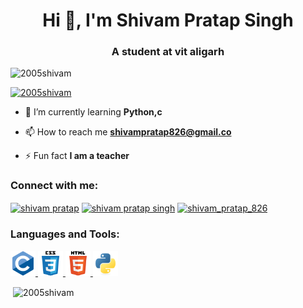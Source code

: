 <h1 align="center">Hi 👋, I'm Shivam Pratap Singh</h1>
<h3 align="center">A student at vit aligarh</h3>

<p align="left"> <img src="https://komarev.com/ghpvc/?username=2005shivam&label=Profile%20views&color=0e75b6&style=flat" alt="2005shivam" /> </p>

<p align="left"> <a href="https://github.com/ryo-ma/github-profile-trophy"><img src="https://github-profile-trophy.vercel.app/?username=2005shivam" alt="2005shivam" /></a> </p>

- 🌱 I’m currently learning **Python,c**

- 📫 How to reach me **shivampratap826@gmail.co**

- ⚡ Fun fact **I am a teacher**

<h3 align="left">Connect with me:</h3>
<p align="left">
<a href="https://linkedin.com/in/shivam pratap" target="blank"><img align="center" src="https://raw.githubusercontent.com/rahuldkjain/github-profile-readme-generator/master/src/images/icons/Social/linked-in-alt.svg" alt="shivam pratap" height="30" width="40" /></a>
<a href="https://fb.com/shivam pratap singh" target="blank"><img align="center" src="https://raw.githubusercontent.com/rahuldkjain/github-profile-readme-generator/master/src/images/icons/Social/facebook.svg" alt="shivam pratap singh" height="30" width="40" /></a>
<a href="https://instagram.com/shivam_pratap_826" target="blank"><img align="center" src="https://raw.githubusercontent.com/rahuldkjain/github-profile-readme-generator/master/src/images/icons/Social/instagram.svg" alt="shivam_pratap_826" height="30" width="40" /></a>
</p>

<h3 align="left">Languages and Tools:</h3>
<p align="left"> <a href="https://www.cprogramming.com/" target="_blank" rel="noreferrer"> <img src="https://raw.githubusercontent.com/devicons/devicon/master/icons/c/c-original.svg" alt="c" width="40" height="40"/> </a> <a href="https://www.w3schools.com/css/" target="_blank" rel="noreferrer"> <img src="https://raw.githubusercontent.com/devicons/devicon/master/icons/css3/css3-original-wordmark.svg" alt="css3" width="40" height="40"/> </a> <a href="https://www.w3.org/html/" target="_blank" rel="noreferrer"> <img src="https://raw.githubusercontent.com/devicons/devicon/master/icons/html5/html5-original-wordmark.svg" alt="html5" width="40" height="40"/> </a> <a href="https://www.python.org" target="_blank" rel="noreferrer"> <img src="https://raw.githubusercontent.com/devicons/devicon/master/icons/python/python-original.svg" alt="python" width="40" height="40"/> </a> </p>

<p>&nbsp;<img align="center" src="https://github-readme-stats.vercel.app/api?username=2005shivam&show_icons=true&locale=en" alt="2005shivam" /></p>

